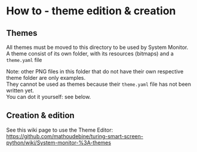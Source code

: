 # How to - theme edition & creation

## Themes
All themes must be moved to this directory to be used by System Monitor.  
A theme consist of its own folder, with its resources (bitmaps) and a `theme.yaml` file

Note: other PNG files in this folder that do not have their own respective theme folder are only examples.  
They cannot be used as themes because their `theme.yaml` file has not been written yet.  
You can dot it yourself: see below.

## Creation & edition
See this wiki page to use the Theme Editor:  
https://github.com/mathoudebine/turing-smart-screen-python/wiki/System-monitor-%3A-themes